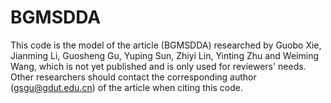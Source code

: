 # BGMSDDA
This code is the model of the article (BGMSDDA) researched by Guobo Xie, Jianming Li, Guosheng Gu, Yuping Sun, Zhiyi Lin, Yinting Zhu and Weiming Wang, which is not yet published and is only used for reviewers' needs. Other researchers should contact the corresponding author (gsgu@gdut.edu.cn) of the article when citing this  code.
